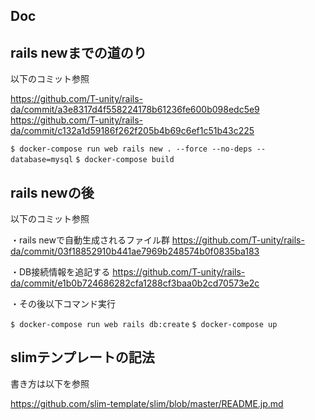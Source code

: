 ## Doc

## rails newまでの道のり

以下のコミット参照

https://github.com/T-unity/rails-da/commit/a3e8317d4f558224178b61236fe600b098edc5e9
https://github.com/T-unity/rails-da/commit/c132a1d59186f262f205b4b69c6ef1c51b43c225

`$ docker-compose run web rails new . --force --no-deps --database=mysql`
`$ docker-compose build`

 ## rails newの後

以下のコミット参照

・rails newで自動生成されるファイル群
https://github.com/T-unity/rails-da/commit/03f18852910b441ae7969b248574b0f0835ba183

・DB接続情報を追記する
https://github.com/T-unity/rails-da/commit/e1b0b724686282cfa1288cf3baa0b2cd70573e2c

・その後以下コマンド実行

`$ docker-compose run web rails db:create`
`$ docker-compose up`

## slimテンプレートの記法

書き方は以下を参照

https://github.com/slim-template/slim/blob/master/README.jp.md
